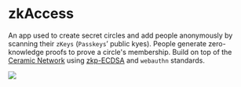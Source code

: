 # zkAccess

An app used to create secret circles and add people anonymously by scanning their `zKeys` (`Passkeys`’ public kyes). People generate zero-knowledge proofs to prove a circle's membership. Build on top of the [Ceramic Network](https://ceramic.network) using [zkp-ECDSA](https://github.com/cloudflare/zkp-ecdsa) and `webauthn` standards.

![](https://github.com/0xjjpa/zkAccess/blob/main/assets/zkAccess.gif?raw=true)
